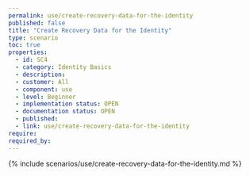 ```yaml
---
permalink: use/create-recovery-data-for-the-identity
published: false
title: "Create Recovery Data for the Identity"
type: scenario
toc: true
properties:
  - id: SC4
  - category: Identity Basics
  - description:
  - customer: All
  - component: use
  - level: Beginner
  - implementation status: OPEN
  - documentation status: OPEN
  - published:
  - link: use/create-recovery-data-for-the-identity
require:
required_by:
---
```


{% include scenarios/use/create-recovery-data-for-the-identity.md %}
